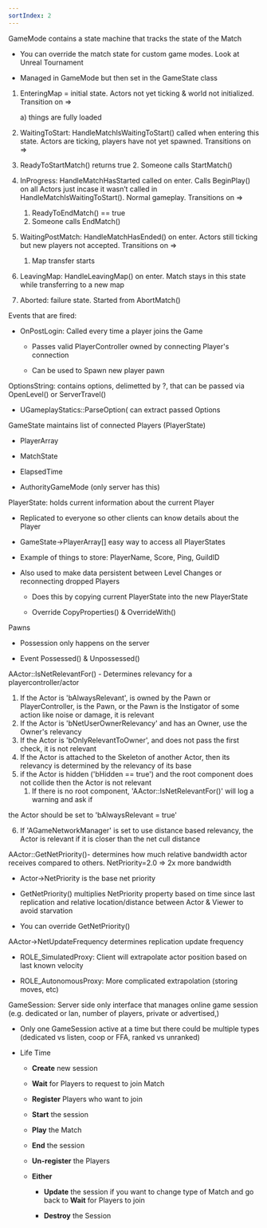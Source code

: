 ```yaml
---
sortIndex: 2
---
```


GameMode contains a state machine that tracks the state of the Match

- You can override the match state for custom game modes. Look at Unreal Tournament

- Managed in GameMode but then set in the GameState class

1. EnteringMap = initial state. Actors not yet ticking & world not initialized. Transition on =>

   a) things are fully loaded

1. WaitingToStart: HandleMatchIsWaitingToStart() called when entering this state. Actors are ticking, players have not yet spawned. Transitions on =>

1. ReadyToStartMatch() returns true
   2. Someone calls StartMatch()

1. InProgress: HandleMatchHasStarted called on enter. Calls BeginPlay() on all Actors just incase it wasn’t called in HandleMatchIsWaitingToStart(). Normal gameplay. Transitions on =>

   1. ReadyToEndMatch() == true
   1. Someone calls EndMatch()

1. WaitingPostMatch: HandleMatchHasEnded() on enter. Actors still ticking but new players not accepted. Transitions on =>
   1. Map transfer starts

1. LeavingMap: HandleLeavingMap() on enter. Match stays in this state while transferring to a new map

1. Aborted: failure state. Started from AbortMatch()

Events that are fired:

- OnPostLogin: Called every time a player joins the Game

  - Passes valid PlayerController owned by connecting Player's connection

  - Can be used to Spawn new player pawn

OptionsString: contains options, delimetted by ?, that can be passed via OpenLevel() or ServerTravel()

- UGameplayStatics::ParseOption( can extract passed Options

GameState maintains list of connected Players (PlayerState)

- PlayerArray

- MatchState

- ElapsedTime

- AuthorityGameMode (only server has this)

PlayerState: holds current information about the current Player

- Replicated to everyone so other clients can know details about the Player

- GameState->PlayerArray\[] easy way to access all PlayerStates

- Example of things to store: PlayerName, Score, Ping, GuildID

- Also used to make data persistent between Level Changes or reconnecting dropped Players

  - Does this by copying current PlayerState into the new PlayerState

  - Override CopyProperties() & OverrideWith()

Pawns

- Possession only happens on the server

- Event Possessed() & Unpossessed()

AActor::IsNetRelevantFor() - Determines relevancy for a playercontroller/actor

1. If the Actor is 'bAlwaysRelevant', is owned by the Pawn or PlayerController, is the Pawn, or the Pawn is the Instigator of some action like noise or damage, it is relevant
1. If the Actor is 'bNetUserOwnerRelevancy' and has an Owner, use the Owner's relevancy
1. If the Actor is 'bOnlyRelevantToOwner', and does not pass the first check, it is not relevant
1. If the Actor is attached to the Skeleton of another Actor, then its relevancy is determined by the relevancy of its base
1. if the Actor is hidden ('bHidden == true') and the root component does not collide then the Actor is not relevant
   1. If there is no root component, 'AActor::IsNetRelevantFor()' will log a warning and ask if

the Actor should be set to 'bAlwaysRelevant = true'

6. If 'AGameNetworkManager' is set to use distance based relevancy, the Actor is relevant if it is closer than the net cull distance

AActor::GetNetPriority()- determines how much relative bandwidth actor receives compared to others. NetPriority=2.0 => 2x more bandwidth

- Actor->NetPriority is the base net priority

- GetNetPriority() multiplies NetPriority property based on time since last replication and relative location/distance between Actor & Viewer to avoid starvation

- You can override GetNetPriority()

AActor->NetUpdateFrequency determines replication update frequency

- ROLE_SimulatedProxy: Client will extrapolate actor position based on last known velocity

- ROLE_AutonomousProxy: More complicated extrapolation (storing moves, etc)

GameSession: Server side only interface that manages online game session (e.g. dedicated or lan, number of players, private or advertised,)

- Only one GameSession active at a time but there could be multiple types (dedicated vs listen, coop or FFA, ranked vs unranked)

- Life Time

  - **Create** new session

  - **Wait** for Players to request to join Match

  - **Register** Players who want to join

  - **Start** the session

  - **Play** the Match

  - **End** the session

  - **Un-register** the Players

  - **Either**

    - **Update** the session if you want to change type of Match and go back to **Wait** for Players to join

    - **Destroy** the Session
